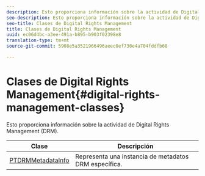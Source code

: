 ```yaml
---
description: Esto proporciona información sobre la actividad de Digital Rights Management (DRM).
seo-description: Esto proporciona información sobre la actividad de Digital Rights Management (DRM).
seo-title: Clases de Digital Rights Management
title: Clases de Digital Rights Management
uuid: ec06d4bc-a3ee-491a-b895-b903f02398e8
translation-type: tm+mt
source-git-commit: 5908e5a3521966496aeec0ef730e4a704fddfb68

---
```



# Clases de Digital Rights Management{#digital-rights-management-classes}

Esto proporciona información sobre la actividad de Digital Rights Management (DRM).

| **Clase** | **Descripción** |
|---|---|
| [PTDRMMetadataInfo](https://help.adobe.com/en_US/primetime/api/psdk/appledoc/Classes/PTDRMMetadataInfo.html) | Representa una instancia de metadatos DRM específica. |